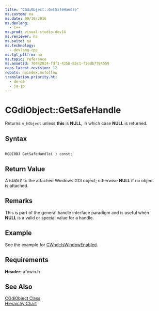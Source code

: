 ```yaml
---
title: "CGdiObject::GetSafeHandle"
ms.custom: na
ms.date: 09/19/2016
ms.devlang: 
  - C++
ms.prod: visual-studio-dev14
ms.reviewer: na
ms.suite: na
ms.technology: 
  - devlang-cpp
ms.tgt_pltfrm: na
ms.topic: reference
ms.assetid: 70442824-fdf1-435b-85c1-f28db7784559
caps.latest.revision: 12
robots: noindex,nofollow
translation.priority.ht: 
  - de-de
  - ja-jp
---
```

# CGdiObject::GetSafeHandle
Returns `m_hObject` unless **this** is **NULL**, in which case **NULL** is returned.  
  
## Syntax  
  
```  
  
HGDIOBJ GetSafeHandle( ) const;  
```  
  
## Return Value  
 A `HANDLE` to the attached Windows GDI object; otherwise **NULL** if no object is attached.  
  
## Remarks  
 This is part of the general handle interface paradigm and is useful when **NULL** is a valid or special value for a handle.  
  
## Example  
 See the example for [CWnd::IsWindowEnabled](../vs140/CWnd--IsWindowEnabled.md).  
  
## Requirements  
 **Header:** afxwin.h  
  
## See Also  
 [CGdiObject Class](../vs140/CGdiObject-Class.md)   
 [Hierarchy Chart](../vs140/Hierarchy-Chart.md)